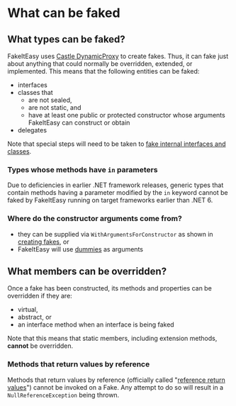 # What can be faked

## What types can be faked?

FakeItEasy uses
[Castle DynamicProxy](https://www.castleproject.org/projects/dynamicproxy/)
to create fakes. Thus, it can fake just about anything that could
normally be overridden, extended, or implemented.  This means that the
following entities can be faked:

* interfaces
* classes that
    * are not sealed,
    * are not static, and
    * have at least one public or protected constructor whose arguments FakeItEasy can construct or obtain
* delegates

Note that special steps will need to be taken to
[fake internal interfaces and classes](how-to-fake-internal-types.md).

### Types whose methods have `in` parameters

Due to deficiencies in earlier .NET framework releases, generic types that contain methods having
a parameter modified by the `in` keyword cannot be faked by FakeItEasy running on target frameworks
earlier than .NET 6.

### Where do the constructor arguments come from?
  
* they can be supplied via `WithArgumentsForConstructor` as shown in
  [creating fakes](creating-fakes.md), or
* FakeItEasy will use [dummies](dummies.md) as arguments

## What members can be overridden?

Once a fake has been constructed, its methods and properties can be
overridden if they are:

* virtual,
* abstract, or
* an interface method when an interface is being faked

Note that this means that static members, including extension methods,
**cannot** be overridden.

### Methods that return values by reference

Methods that return values by reference (officially called "[reference return values](https://docs.microsoft.com/en-us/dotnet/csharp/programming-guide/classes-and-structs/ref-returns#what-is-a-reference-return-value)") cannot be invoked on a Fake. Any attempt to do so will result in a `NullReferenceException` being thrown.
